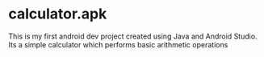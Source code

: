 # calculator.apk
This is my first android dev project created using Java and Android Studio. Its a simple calculator which performs basic arithmetic operations
